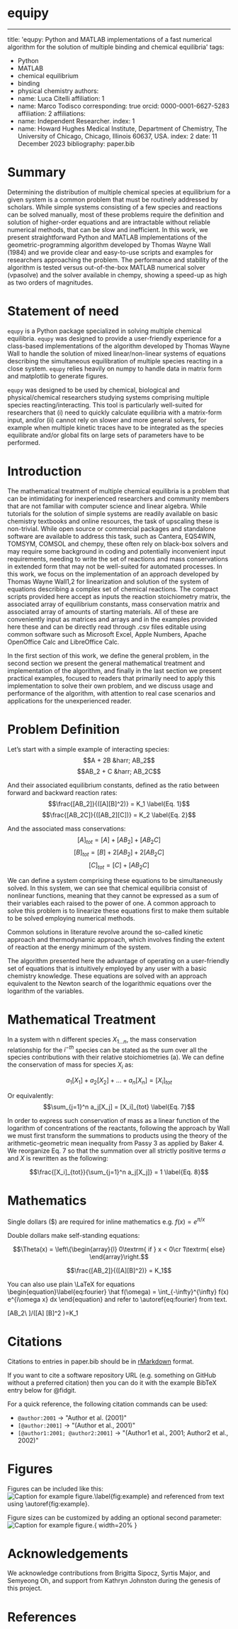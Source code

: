 # equipy
---
title: 'equpy: Python and MATLAB implementations of a fast numerical algorithm for the solution of multiple binding and chemical equilibria'
tags:
  - Python
  - MATLAB
  - chemical equilibrium
  - binding
  - physical chemistry
authors:
  - name: Luca Citelli
      affiliation: 1
  - name: Marco Todisco
    corresponding: true
    orcid: 0000-0001-6627-5283
    affiliation: 2
affiliations:
 - name: Independent Researcher.
   index: 1
 - name: Howard Hughes Medical Institute, Department of Chemistry, The University of Chicago, Chicago, Illinois 60637, USA.
   index: 2
date: 11 December 2023
bibliography: paper.bib

# Summary

Determining the distribution of multiple chemical species at equilibrium for a given system is a common problem that must be routinely addressed by scholars. While simple systems consisting of a few species and reactions can be solved manually, most of these problems require the definition and solution of higher-order equations and are intractable without reliable numerical methods, that can be slow and inefficient. In this work, we present straightforward Python and MATLAB implementations of the geometric-programming algorithm developed by Thomas Wayne Wall (1984) and we provide clear and easy-to-use scripts and examples for researchers approaching the problem. The performance and stability of the algorithm is tested versus out-of-the-box MATLAB numerical solver (vpasolve) and the solver available in chempy, showing a speed-up as high as two orders of magnitudes.

# Statement of need

`equpy` is a Python package specialized in solving multiple chemical equilibria.
`equpy` was designed to provide a user-friendly experience for a class-based
implementations of the algorithm developed by Thomas Wayne Wall to handle the
solution of mixed linear/non-linear systems of equations describing the simultaneous
equilibration of multiple species reacting in a close system. `equpy` relies 
heavily on numpy to handle data in matrix form and matplotlib to generate figures.

`equpy` was designed to be used by chemical, biological and physical/chemical
researchers studying systems comprising multiple species reacting/interacting.
This tool is particularly well-suited for researchers that (i) need to quickly 
calculate equilibria with a matrix-form input, and/or (ii) cannot rely on 
slower and more general solvers, for example when multiple kinetic traces have 
to be integrated as the species equilibrate and/or global fits on large sets 
of parameters have to be performed.

# Introduction
The mathematical treatment of multiple chemical equilibria is a problem that can be intimidating for inexperienced researchers and community members that are not familiar with computer science and linear algebra. While tutorials for the solution of simple systems are readily available on basic chemistry textbooks and online resources, the task of upscaling these is non-trivial.
While open source or commercial packages and standalone software are available to address this task, such as Cantera, EQS4WIN, TOMSYM, COMSOL and chempy, these often rely on black-box solvers and may require some background in coding and potentially inconvenient input requirements, needing to write the set of reactions and mass conservations in extended form that may not be well-suited for automated processes.
In this work, we focus on the implementation of an approach developed by Thomas Wayne Wall1,2 for linearization and solution of the system of equations describing a complex set of chemical reactions. The compact scripts provided here accept as inputs the reaction stoichiometry matrix, the associated array of equilibrium constants, mass conservation matrix and associated array of amounts of starting materials. All of these are conveniently input as matrices and arrays and in the examples provided here these and can be directly read through .csv files editable using common software such as Microsoft Excel, Apple Numbers, Apache OpenOffice Calc and LibreOffice Calc.

In the first section of this work, we define the general problem, in the second section we present the general mathematical treatment and implementation of the algorithm, and finally in the last section we present practical examples, focused to readers that primarily need to apply this implementation to solve their own problem, and we discuss usage and performance of the algorithm, with attention to real case scenarios and applications for the unexperienced reader.

# Problem Definition
Let’s start with a simple example of interacting species:
$$A + 2B &harr; AB_2$$
$$AB_2 + C &harr; AB_2C$$

And their associated equilibrium constants, defined as the ratio between forward and backward reaction rates:
$$\frac{[AB_2]}{([A][B]^2)} = K_1 \label{Eq. 1}$$
$$\frac{[AB_2C]}{([AB_2][C])} = K_2 \label{Eq. 2}$$

And the associated mass conservations:
$$[A]_{tot} = [A] + [AB_2] + [AB_2C] \label{Eq. 3}$$
$$[B]_{tot} = [B] + 2[AB_2] + 2[AB_2C] \label{Eq. 4}$$
$$[C]_{tot} = [C] + [AB_2C] \label{Eq. 5}$$

We can define a system comprising these equations to be simultaneously solved.
In this system, we can see that chemical equilibria consist of nonlinear functions, meaning that they cannot be expressed as a sum of their variables each raised to the power of one. A common approach to solve this problem is to linearize these equations first to make them suitable to be solved employing numerical methods.

Common solutions in literature revolve around the so-called kinetic approach and thermodynamic approach, which involves finding the extent of reaction at the energy minimum of the system.

The algorithm presented here the advantage of operating on a user-friendly set of equations that is intuitively employed by any user with a basic chemistry knowledge. These equations are solved with an approach equivalent to the Newton search of the logarithmic equations over the logarithm of the variables.

# Mathematical Treatment
In a system with n different species $X_{1…n}$, the mass conservation relationship for the $i^{-th}$ species can be stated as the sum over all the species contributions with their relative stoichiometries (a). We can define the conservation of mass for species $X_i$ as:

$$a_1[X_1] + a_2[X_2] + ... + a_n[X_n] = [X_i]_{tot} \label{Eq. 6}$$

Or equivalently:
$$\sum_{j=1}^n a_j[X_j] = [X_i]_{tot} \label{Eq. 7}$$

In order to express such conservation of mass as a linear function of the logarithm of concentrations of the reactants, following the approach by Wall we must first transform the summations to products using the theory of the arithmetic-geometric mean inequality from Passy 3 as applied by Baker 4. We reorganize Eq. 7 so that the summation over all strictly positive terms *a* and *X* is rewritten as the following:

$$\frac{[X_i]_{tot}}{\sum_{j=1}^n a_j[X_j]} = 1 \label{Eq. 8}$$

# Mathematics

Single dollars ($) are required for inline mathematics e.g. $f(x) = e^{\pi/x}$

Double dollars make self-standing equations:

$$\Theta(x) = \left\{\begin{array}{l}
0\textrm{ if } x < 0\cr
1\textrm{ else}
\end{array}\right.$$

$$\frac{[AB_2]}{([A][B]^2)} = K_1$$

You can also use plain \LaTeX for equations
\begin{equation}\label{eq:fourier}
\hat f(\omega) = \int_{-\infty}^{\infty} f(x) e^{i\omega x} dx
\end{equation}
and refer to \autoref{eq:fourier} from text.

[AB_2\ ]/([A] [B]^2 )=K_1

# Citations

Citations to entries in paper.bib should be in
[rMarkdown](http://rmarkdown.rstudio.com/authoring_bibliographies_and_citations.html)
format.

If you want to cite a software repository URL (e.g. something on GitHub without a preferred
citation) then you can do it with the example BibTeX entry below for @fidgit.

For a quick reference, the following citation commands can be used:
- `@author:2001`  ->  "Author et al. (2001)"
- `[@author:2001]` -> "(Author et al., 2001)"
- `[@author1:2001; @author2:2001]` -> "(Author1 et al., 2001; Author2 et al., 2002)"

# Figures

Figures can be included like this:
![Caption for example figure.\label{fig:example}](figure.png)
and referenced from text using \autoref{fig:example}.

Figure sizes can be customized by adding an optional second parameter:
![Caption for example figure.](figure.png){ width=20% }

# Acknowledgements

We acknowledge contributions from Brigitta Sipocz, Syrtis Major, and Semyeong
Oh, and support from Kathryn Johnston during the genesis of this project.

# References